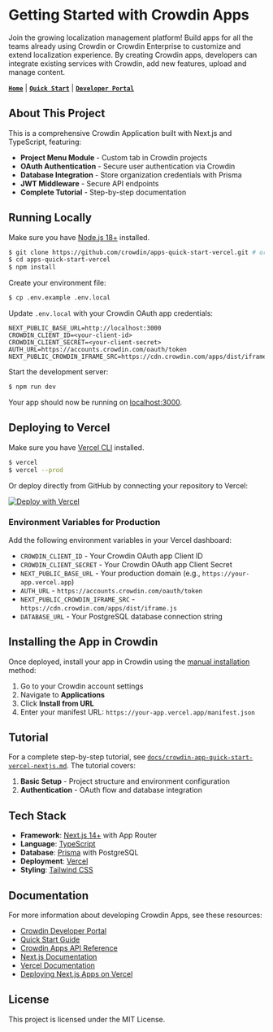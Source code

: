 # Getting Started with Crowdin Apps

Join the growing localization management platform! Build apps for all the teams already using Crowdin or Crowdin Enterprise to customize and extend localization experience. By creating Crowdin apps, developers can integrate existing services with Crowdin, add new features, upload and manage content.

[**`Home`**](https://crowdin.com) | [**`Quick Start`**](https://developer.crowdin.com/crowdin-apps-quick-start) | [**`Developer Portal`**](https://developer.crowdin.com/)

## About This Project

This is a comprehensive Crowdin Application built with Next.js and TypeScript, featuring:

- **Project Menu Module** - Custom tab in Crowdin projects
- **OAuth Authentication** - Secure user authentication via Crowdin
- **Database Integration** - Store organization credentials with Prisma
- **JWT Middleware** - Secure API endpoints
- **Complete Tutorial** - Step-by-step documentation

## Running Locally

Make sure you have [Node.js 18+](http://nodejs.org/) installed.

```sh
$ git clone https://github.com/crowdin/apps-quick-start-vercel.git # or clone your own fork
$ cd apps-quick-start-vercel
$ npm install
```

Create your environment file:

```sh
$ cp .env.example .env.local
```

Update `.env.local` with your Crowdin OAuth app credentials:

```env
NEXT_PUBLIC_BASE_URL=http://localhost:3000
CROWDIN_CLIENT_ID=<your-client-id>
CROWDIN_CLIENT_SECRET=<your-client-secret>
AUTH_URL=https://accounts.crowdin.com/oauth/token
NEXT_PUBLIC_CROWDIN_IFRAME_SRC=https://cdn.crowdin.com/apps/dist/iframe.js
```

Start the development server:

```sh
$ npm run dev
```

Your app should now be running on [localhost:3000](http://localhost:3000/).

## Deploying to Vercel

Make sure you have [Vercel CLI](https://vercel.com/cli) installed.

```sh
$ vercel
$ vercel --prod
```

Or deploy directly from GitHub by connecting your repository to Vercel:

[![Deploy with Vercel](https://vercel.com/button)](https://vercel.com/new/clone?repository-url=https%3A%2F%2Fgithub.com%2Fcrowdin%2Fapps-quick-start-vercel)

### Environment Variables for Production

Add the following environment variables in your Vercel dashboard:

- `CROWDIN_CLIENT_ID` - Your Crowdin OAuth app Client ID
- `CROWDIN_CLIENT_SECRET` - Your Crowdin OAuth app Client Secret
- `NEXT_PUBLIC_BASE_URL` - Your production domain (e.g., `https://your-app.vercel.app`)
- `AUTH_URL` - `https://accounts.crowdin.com/oauth/token`
- `NEXT_PUBLIC_CROWDIN_IFRAME_SRC` - `https://cdn.crowdin.com/apps/dist/iframe.js`
- `DATABASE_URL` - Your PostgreSQL database connection string

## Installing the App in Crowdin

Once deployed, install your app in Crowdin using the [manual installation](https://developer.crowdin.com/crowdin-apps-installation/) method:

1. Go to your Crowdin account settings
2. Navigate to **Applications**
3. Click **Install from URL**
4. Enter your manifest URL: `https://your-app.vercel.app/manifest.json`

## Tutorial

For a complete step-by-step tutorial, see [`docs/crowdin-app-quick-start-vercel-nextjs.md`](docs/crowdin-app-quick-start-vercel-nextjs.md). The tutorial covers:

1. **Basic Setup** - Project structure and environment configuration
2. **Authentication** - OAuth flow and database integration

## Tech Stack

- **Framework**: [Next.js 14+](https://nextjs.org/) with App Router
- **Language**: [TypeScript](https://www.typescriptlang.org/)
- **Database**: [Prisma](https://www.prisma.io/) with PostgreSQL
- **Deployment**: [Vercel](https://vercel.com/)
- **Styling**: [Tailwind CSS](https://tailwindcss.com/)

## Documentation

For more information about developing Crowdin Apps, see these resources:

- [Crowdin Developer Portal](https://developer.crowdin.com/)
- [Quick Start Guide](https://developer.crowdin.com/crowdin-apps-quick-start)
- [Crowdin Apps API Reference](https://developer.crowdin.com/api/v2/)
- [Next.js Documentation](https://nextjs.org/docs)
- [Vercel Documentation](https://vercel.com/docs)
- [Deploying Next.js Apps on Vercel](https://vercel.com/docs/frameworks/nextjs)

## License

This project is licensed under the MIT License.
